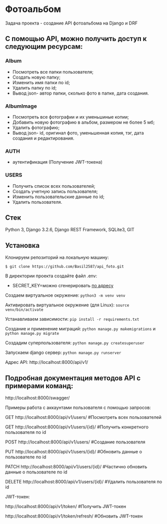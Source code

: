 # Фотоальбом
Задача проекта - создание API фотоальбома на Django и DRF

## С помощью API, можно получить доступ к следующим ресурсам:

### Album
* Посмотреть все папки пользователя;
* Создать новую папку;
* Изменить имя папки по id;
* Удалить папку по id;
* Вывод json- автор папки, сколько фото в папке, дата создания.

### AlbumImage
* Посмотреть все фотографии и их уменьшиные копии;
* Добавить новую фотографию в альбом, размером не более 5 мб;
* Удалить фотографию;
* Вывод json- id, оригинал фото, уменьшенная копия, тэг, дата создания и редактирования. 

### AUTH
* аутентификация (Получение JWT-токена)

### USERS
* Получить список всех пользователей;
* Создать учетную запись пользователя;
* Изменить пользовательские данные по id;
* Удалить пользователя.

## Стек

Python 3, Django 3.2.6, Django REST Framework, SQLite3, GIT


## Установка 
Клонируем репозиторий на локальную машину:

```$ git clone https://github.com/Basil2587/api_foto.git```

В директории проекта создайте файл .env: 
  - SECRET_KEY=можно сгенерировать [по адресу](https://djecrety.ir)

Создаем виртуальное окружение:  ```python3 -m venv venv```

Активировать виртуальное окружение (для Linux): ```source venv/bin/activate```

Устанавливаем зависимости: ```pip install -r requirements.txt```

Создание и применение миграций: ```python manage.py makemigrations``` и ``` python manage.py migrate```

Создадим суперпользователя: ```python manage.py createsuperuser```

Запускаем django сервер: ```python manage.py runserver```

Адрес API: http://localhost:8000/api/v1/

## Подробная документация методов API c примерами команд:

http://localhost:8000/swagger/

Примеры работа с аккаунтами пользователя с помощью запросов: 
 
  GET  http://localhost:8000/api/v1/users/        #Посмотреть всех пользователей 
   
  GET  http://localhost:8000/api/v1/users/{id}/   #Получить конкретного пользователя по id 
        
  POST  http://localhost:8000/api/v1/users/       #Создание пользователя
   
  PUT   http://localhost:8000/api/v1/users/{id}/  #Обновить данные о пользователе по id 
   
  PATCH http://localhost:8000/api/v1/users/{id}/  #Частично обновить данные о пользователе по id 
   
  DELETE http://localhost:8000/api/v1/users/{id}/ #Удалить пользователя по id 
  

   JWT-токен: 
    
   http://localhost:8000/api/v1/token/           #Получить JWT-токен 
    
   http://localhost:8000/api/v1/token/refresh/   #Обновить JWT-токен 
